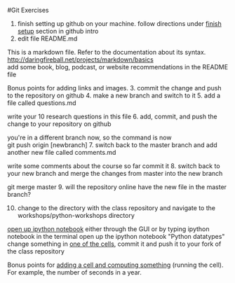#Git Exercises

1. finish setting up github on your machine. 
  follow directions under [finish setup](https://github.com/dlab-berkeley/datadiversity/blob/gh-pages/workshops/github_intro.md) section in github intro
2. edit file README.md

  This is a markdown file.  Refer to the documentation about its syntax.
  http://daringfireball.net/projects/markdown/basics  
  add some book, blog, podcast, or website recommendations in the README file

  Bonus points for adding links and images.
3. commit the change and push to the repository on github
4. make a new branch and switch to it
5. add a file called questions.md

  write your 10 research questions in this file
6. add, commit, and push the change to your repository on github

  you're in a different branch now, so the command is now  
  git push origin [newbranch]
7. switch back to the master branch and add another new file called comments.md

  write some comments about the course so far
  commit it
8. switch back to your new branch and merge the changes from master into the new branch

  git merge master
9. will the repository online have the new file in the master branch?

10. change to the directory with the class repository and navigate to the workshops/python-workshops directory

  [open up ipython notebook](http://ipython.org/ipython-doc/dev/notebook/notebook.html#starting-the-notebook-server) either through the GUI or by typing ipython notebook in the terminal
  open up the ipython notebook "Python datatypes"
  change something in [one of the cells](http://ipython.org/ipython-doc/dev/notebook/notebook.html#structure-of-a-notebook-document), commit it and push it to your fork of the class repository
  
  Bonus points for [adding a cell and computing something](https://www.youtube.com/watch?v=lmoNmY-cmSI) (running the cell). For example, the number of seconds in a year.
